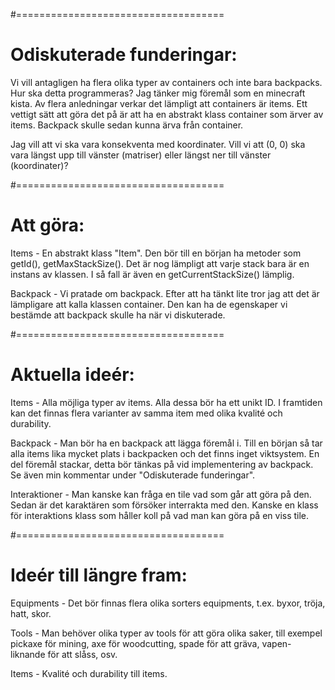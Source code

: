 #====================================
# Odiskuterade funderingar:
Vi vill antagligen ha flera olika typer av containers och inte bara backpacks. Hur ska detta programmeras?
Jag tänker mig föremål som en minecraft kista. Av flera anledningar verkar det lämpligt att containers är items. 
Ett vettigt sätt att göra det på är att ha en abstrakt klass container som ärver av items. 
Backpack skulle sedan kunna ärva från container. 

Jag vill att vi ska vara konsekventa med koordinater.
Vill vi att (0, 0) ska vara längst upp till vänster (matriser) eller längst ner till vänster (koordinater)?

#====================================
# Att göra:
Items - En abstrakt klass "Item". Den bör till en början ha metoder som getId(), getMaxStackSize(). 
Det är nog lämpligt att varje stack bara är en instans av klassen. I så fall är även en getCurrentStackSize() lämplig. 

Backpack - Vi pratade om backpack. Efter att ha tänkt lite tror jag att det är lämpligare att kalla klassen container. 
Den kan ha de egenskaper vi bestämde att backpack skulle ha när vi diskuterade. 

#====================================
# Aktuella ideér:
Items - Alla möjliga typer av items. Alla dessa bör ha ett unikt ID. I framtiden kan det finnas flera
varianter av samma item med olika kvalité och durability.  

Backpack - Man bör ha en backpack att lägga föremål i. Till en början så tar alla items
lika mycket plats i backpacken och det finns inget viktsystem. En del föremål stackar,
detta bör tänkas på vid implementering av backpack. Se även min kommentar under "Odiskuterade funderingar". 

Interaktioner - Man kanske kan fråga en tile vad som går att göra på den. Sedan är det karaktären som försöker interrakta med den. 
Kanske en klass för interaktions klass som håller koll på vad man kan göra på en viss tile. 

#====================================
# Ideér till längre fram: 
Equipments - Det bör finnas flera olika sorters equipments, t.ex. byxor, tröja, hatt, skor. 

Tools - Man behöver olika typer av tools för att göra olika saker, till exempel pickaxe för mining, axe för woodcutting,
spade för att gräva, vapen-liknande för att slåss, osv. 

Items - Kvalité och durability till items.
